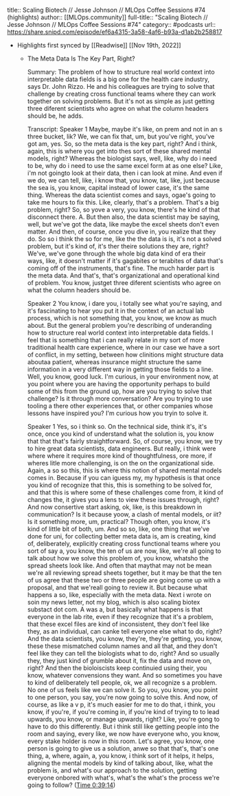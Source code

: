 title:: Scaling Biotech // Jesse Johnson // MLOps Coffee Sessions #74 (highlights)
author:: [[MLOps.community]]
full-title:: "Scaling Biotech // Jesse Johnson // MLOps Coffee Sessions \#74"
category:: #podcasts
url:: https://share.snipd.com/episode/ef6a4315-3a58-4af6-b93a-d1ab2b258817

- Highlights first synced by [[Readwise]] [[Nov 19th, 2022]]
	- The Meta Data Is The Key Part, Right?
	  
	  Summary:
	  The problem of how to structure real world context into interpretable data fields is a big one for the health care industry, says Dr. John Rizzo. He and his colleagues are trying to solve that challenge by creating cross functional teams where they can work together on solving problems. But it's not as simple as just getting three diferent scientists who agree on what the column headers should be, he adds.
	  
	  Transcript:
	  Speaker 1
	  Maybe, maybe it's like, on prem and not in an s three bucket, lik? We, we can fix that, um, but you've right, you've got am, yes. So, so the meta data is the key part, right? And i think, again, this is where you get into thes sort of these shared mental models, right? Whereas the biologist says, well, like, why do i need to be, why do i need to use the same excel form at as one else? Like, i'm not goingto look at their data, then i can look at mine. And even if we do, we can tell, like, i know that, you know, tat, like, just because the sea is, you know, capital instead of lower case, it's the same thing. Whereas the data scientist comes and says, ogae's going to take me hours to fix this. Like, clearly, that's a problem. That's a big problem, right? So, so yove a very, you know, there's he kind of that disconnect there. A. But then also, the data scientist may be saying, well, but we've got the data, like maybe the excel sheets don't even matter. And then, of course, once you dive in, you realize that they do. So so i think the so for me, like the the data is is, it's not a solved problem, but it's kind of, it's ther theire solutions they are, right? We've, we've gone through the whole big data kind of era their ways, like, it doesn't matter if it's gagabites or terabites of data that's coming off of the instruments, that's fine. The much harder part is the meta data. And that's, that's organizational and operational kind of problem. You know, justget three diferent scientists who agree on what the column headers should be.
	  
	  Speaker 2
	  You know, i dare you, i totally see what you're saying, and it's fascinating to hear you put it in the context of an actual lab process, which is not something that, you know, we know as much about. But the general problem you're describing of underanding how to structure real world context into interpretable data fields. I feel that is something that i can really relate in my sort of more traditional health care experience, where in our case we have a sort of conflict, in my setting, between how clinitions might structure data aboutaa patient, whereas insurance might structure the same information in a very different way in getting those fields to a line. Well, you know, good luck. I'm curious, in your environment now, at you point where you are having the opportunity perhaps to build some of this from the ground up, how are you trying to solve that challenge? Is it through more conversation? Are you trying to use tooling a there other experiences that, or other companies whose lessons have inspired you? I'm curious how you tryin to solve it.
	  
	  Speaker 1
	  Yes, so i think so. On the technical side, think it's, it's once, once you kind of understand what the solution is, you know that that that's fairly straightforward. So, of course, you know, we try to hire great data scientists, data engineers. But really, i think were where where it requires more kind of thoughtfulness, ore more, if wheres litle more challenging, is on the on the organizational side. Again, a so so this, this is where this notion of shared mental models comes in. Because if you can iguess my, my hypothesis is that once you kind of recognize that this, this is something to be solved for, and that this is where some of these challenges come from, it kind of changes the, it gives you a lens to view these issues through, right? And now consertive start asking, ok, like, is this breakdown in communication? Is it because yoow, a clash of mental models, or iit? Is it something more, um, practical? Though often, you know, it's kind of little bit of both, um. And so so, like, one thing that we've done for uni, for collecting better meta data is, am is creating, kind of, deliberately, explicitly creating cross functional teams where you sort of say a, you know, the ten of us are now, like, we're all going to talk about how we solve this problem of, you know, whatsho the spread sheets look like. And often that maythat may not be mean we're all reviewing spread sheets together, but it may be that the ten of us agree that these two or three people are going come up with a proposal, and that we'reall going to review it. But because what happens a so, like, especially with the meta data. Next i wrote on soin my news letter, not my blog, which is also scaling biotex substact dot com. A was a, but basically what happens is that everyone in the lab rite, even if they recognize that it's a problem, that these excel files are kind of inconsistent, they don't feel like they, as an individual, can canke tell everyone else what to do, right? And the data scientists, you know, they're, they're getting, you know, these these mismatched column names and all that, and they don't feel like they can tell the biologists what to do, right? And so usually they, they just kind of grumble about it, fix the data and move on, right? And then the bioloiscists keep continuied using their, you know, whatever convensions they want. And so sometimes you have to kind of deliberately tell people, ok, we all recognize s a problem. No one of us feels like we can solve it. So you, you know, you point to one person, you say, you're now going to solve this. And now, of course, as like a v p, it's much easier for me to do that, i think, you know, if you're, if you're coming in, if you're kind of trying to to lead upwards, you know, or manage upwards, right? Like, you're gong to have to do this differently. But i think still like getting people into the room and saying, every like, we now have everyone who, you know, every stake holder is now in this room. Let's agree, you know, one person is going to give us a solution, anwe so that that's, that's one thing, a, where, again, a, you know, i think sort of it helps, it helps, aligning the mental models by kind of talking about, like, what the problem is, and what's our approach to the solution, getting everyone onbored with what's, what's the what's the process we're going to follow? ([Time 0:39:14](https://share.snipd.com/snip/379cecf3-40de-483c-8a96-e1f3279bb7e5))